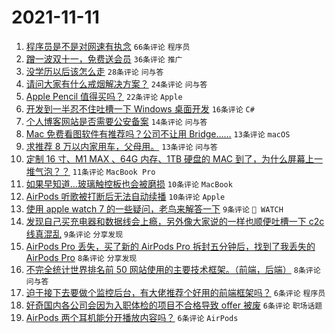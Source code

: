 # 2021-11-11

1. [程序员是不是对网速有执念](https://www.v2ex.com/t/814571) `66条评论` `程序员`
1. [蹭一波双十一，免费送会员](https://www.v2ex.com/t/814581) `36条评论` `推广`
1. [没学历以后该怎么走](https://www.v2ex.com/t/814574) `28条评论` `问与答`
1. [请问大家有什么戒烟解决方案？](https://www.v2ex.com/t/814576) `24条评论` `问与答`
1. [Apple Pencil 值得买吗？](https://www.v2ex.com/t/814587) `22条评论` `Apple`
1. [开发到一半忍不住吐槽一下 Windows 桌面开发](https://www.v2ex.com/t/814584) `16条评论` `C#`
1. [个人博客网站是否需要公安备案](https://www.v2ex.com/t/814614) `14条评论` `问与答`
1. [Mac 免费看图软件有推荐吗？公司不让用 Bridge……](https://www.v2ex.com/t/814611) `13条评论` `macOS`
1. [求推荐 8 万以内家用车，父母用。](https://www.v2ex.com/t/814607) `13条评论` `问与答`
1. [定制 16 寸、M1 MAX 、64G 内存、1TB 硬盘的 MAC 到了，为什么屏幕上一堆气泡？？](https://www.v2ex.com/t/814599) `11条评论` `MacBook Pro`
1. [如果早知道...玻璃触控板也会被磨损](https://www.v2ex.com/t/814570) `10条评论` `MacBook`
1. [AirPods 听歌被打断后无法自动续播](https://www.v2ex.com/t/814563) `10条评论` `Apple`
1. [使用 apple watch 7 的一些疑问，老鸟来解答一下](https://www.v2ex.com/t/814583) `9条评论` ` WATCH`
1. [发现自己买充电器和数据线会上瘾，另外像大家说的一样也顺便吐槽一下 c2c 线真混乱](https://www.v2ex.com/t/814579) `9条评论` `分享发现`
1. [AirPods Pro 丢失，买了新的 AirPods Pro 拆封五分钟后，找到了我丢失的 AirPods Pro](https://www.v2ex.com/t/814608) `8条评论` `分享发现`
1. [不完全统计世界排名前 50 网站使用的主要技术框架。（前端，后端）](https://www.v2ex.com/t/814598) `8条评论` `问与答`
1. [迫于接下去要做个监控后台，有大佬推荐个好用的前端框架吗？](https://www.v2ex.com/t/814615) `6条评论` `程序员`
1. [好奇国内各公司会因为入职体检的项目不合格导致 offer 被废](https://www.v2ex.com/t/814613) `6条评论` `职场话题`
1. [AirPods 两个耳机能分开播放内容吗？](https://www.v2ex.com/t/814590) `6条评论` `AirPods`
